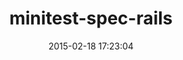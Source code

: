 ---
layout: post
title:  "minitest-spec-rails"
repo:   "metaskills/minitest-spec-rails"
date:   2015-02-18 17:23:04
gemurl: http://github.com/metaskills/minitest-spec-rails
---